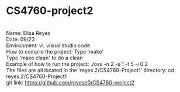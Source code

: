 # CS4760-project2
<br>Name: Elisa Reyes
<br>Date: 09/23
<br>Environment: vi, visual studio code
<br>How to compile the project: Type 'make'
<br>Type 'make clean' to do a clean
<br> Example of how to run the project: ./oss -n 2 -s 1 -t 5 -i 0.2
<br>The files are all located in the 'reyes.2/CS4760-Project1' directory: cd reyes.2/CS4760-Project1
<br> git link: https://github.com/reyese0/CS4760-project2